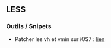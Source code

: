 
## LESS

### Outils / Snipets

- Patcher les vh et vmin sur iOS7 : [lien](https://gist.github.com/zaygraveyard/dc4ca2cb5271d6e8d641#file-viewport-units-ios-less)
